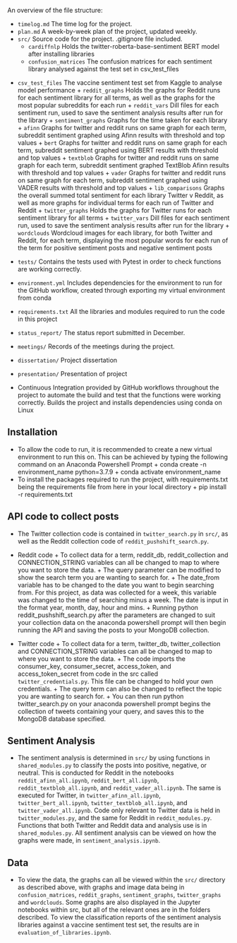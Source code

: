 An overview of the file structure:

* `timelog.md` The time log for the project.
* `plan.md` A week-by-week plan of the project, updated weekly. 
* `src/` Source code for the project. .gitignore file included.
    + `cardiffnlp` Holds the twitter-roberta-base-sentiment BERT model after installing libraries
    + `confusion_matrices` The confusion matrices for each sentiment library analysed against the test set in csv_test_files
+ `csv_test_files` The vaccine sentiment test set from Kaggle to analyse model performance
        + `reddit_graphs` Holds the graphs for Reddit runs for each sentiment library for all terms, as well as the graphs for the most popular subreddits for each run
        + `reddit_vars` Dill files for each sentiment run, used to save the sentiment analysis results after run for the library
        + `sentiment_graphs` Graphs for the time taken for each library
                + `afinn` Graphs for twitter and reddit runs on same graph for each term, subreddit sentiment graphed using Afinn results with threshold and top values
                + `bert` Graphs for twitter and reddit runs on same graph for each term, subreddit sentiment graphed using BERT results with threshold and top values
                + `textblob` Graphs for twitter and reddit runs on same graph for each term, subreddit sentiment graphed TextBlob Afinn results with threshold and top values
                + `vader` Graphs for twitter and reddit runs on same graph for each term, subreddit sentiment graphed using VADER results with threshold and top values
                + `lib_comparisons` Graphs the overall summed total sentiment for each library Twitter v Reddit, as well as more graphs for individual terms for each run of Twitter and Reddit
        + `twitter_graphs` Holds the graphs for Twitter runs for each sentiment library for all terms
        + `twitter_vars` Dill files for each sentiment run, used to save the sentiment analysis results after run for the library
        + `wordclouds` Wordcloud images for each library, for both Twitter and Reddit, for each term, displaying the most popular words for each run of the term for positive sentiment posts and negative sentiment posts
* `tests/` Contains the tests used with Pytest in order to check functions are working correctly.
* `environment.yml` Includes dependencies for the environment to run for the GitHub workflow, created through exporting my virtual environment from conda
* `requirements.txt` All the libraries and modules required to run the code in this project
* `status_report/` The status report submitted in December.
* `meetings/` Records of the meetings during the project.
* `dissertation/` Project dissertation
* `presentation/` Presentation of project


* Continuous Integration provided by GitHub workflows throughout the project to automate the build and test that the functions were working correctly. Builds the project and installs dependencies using conda on Linux

## Installation
* To allow the code to run, it is recommended to create a new virtual environment to run this on. This can be achieved by typing the following command on an Anaconda Powershell Prompt
        + conda create -n environment_name python=3.7.9
        + conda activate environment_name
* To install the packages required to run the project, with requirements.txt being the requirements file from here in your local directory
        + pip install -r requirements.txt

## API code to collect posts
* The Twitter collection code is contained in `twitter_search.py` in `src/`, as well as the Reddit collection code of `reddit_pushshift_search.py`.
* Reddit code 
        + To collect data for a term, reddit_db, reddit_collection and CONNECTION_STRING variables can all be changed to map to where you want to store the data.
        + The query parameter can be modified to show the search term you are wanting to search for.
        + The date_from variable has to be changed to the date you want to begin searching from. For this project, as data was collected for a week, this variable was changed to the time of searching minus a week. The date is input in the format year, month, day, hour and mins.
        + Running python reddit_pushshift_search.py after the parameters are changed to suit your collection data on the anaconda powershell prompt will then begin running the API and saving the posts to your MongoDB collection.

* Twitter code 
        + To collect data for a term, twitter_db, twitter_collection and CONNECTION_STRING variables can all be changed to map to where you want to store the data.
        + The code imports the consumer_key, consumer_secret, access_token, and access_token_secret from code in the src called `twitter_credentials.py`. This file can be changed to hold your own credentials.
        + The query term can also be changed to reflect the topic you are wanting to search for.
        + You can then run python twitter_search.py on your anaconda powershell prompt begins the collection of tweets containing your query, and saves this to the MongoDB database specified.

## Sentiment Analysis
* The sentiment analysis is determined in `src/` by using functions in `shared_modules.py` to classify the posts into positive, negative, or neutral. This is conducted for Reddit in the notebooks `reddit_afinn_all.ipynb`, `reddit_bert_all.ipynb`, `reddit_textblob_all.ipynb`, and `reddit_vader_all.ipynb`. The same is executed for Twitter, in `twitter_afinn_all.ipynb`, `twitter_bert_all.ipynb`, `twitter_textblob_all.ipynb`, and `twitter_vader_all.ipynb`. Code only relevant to Twitter data is held in `twitter_modules.py`, and the same for Reddit in `reddit_modules.py`. Functions that both Twitter and Reddit data and analysis use is in `shared_modules.py`. All sentiment analysis can be viewed on how the graphs were made, in `sentiment_analysis.ipynb`.

## Data
* To view the data, the graphs can all be viewed within the `src/` directory as described above, with graphs and image data being in `confusion_matrices`, `reddit_graphs`, `sentiment_graphs`, `twitter_graphs` and `wordclouds`. Some graphs are also displayed in the Jupyter notebooks within src, but all of the relevant ones are in the folders described. To view the classification reports of the sentiment analysis libraries against a vaccine sentiment test set, the results are in `evaluation_of_libraries.ipynb`.